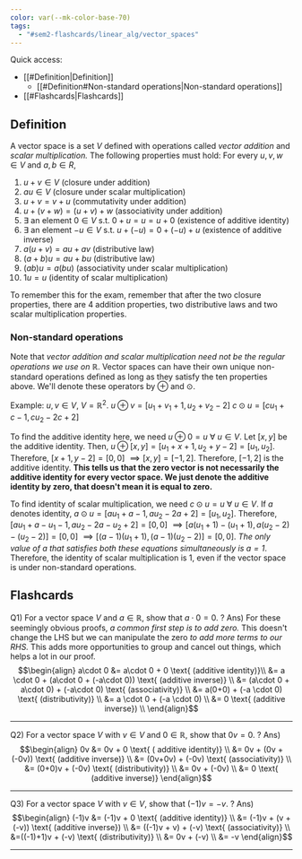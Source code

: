 ```yaml
---
color: var(--mk-color-base-70)
tags:
  - "#sem2-flashcards/linear_alg/vector_spaces"
---
```

Quick access:
- [[#Definition|Definition]]
	- [[#Definition#Non-standard operations|Non-standard operations]]
- [[#Flashcards|Flashcards]]

## Definition
A vector space is a set $V$ defined with operations called *vector addition* and *scalar multiplication.* The following properties must hold:
For every $u,v,w \in V$ and $a,b \in R$,
1) $u+v \in V$ (closure under addition)
2) $au \in V$ (closure under scalar multiplication)
3) $u+v = v+u$ (commutativity under addition)
4) $u+(v+w)=(u+v)+w$ (associativity under addition)
5) $\exists$ an element $0 \in V$ s.t. $0+u=u=u + 0$ (existence of additive identity)
6) $\exists$ an element $-u \in V$ s.t. $u+(-u)=0 + (-u)+u$ (existence of additive inverse)
7) $a(u+v)=au+av$ (distributive law)
8) $(a+b)u=au+bu$ (distributive law)
9) $(ab)u=a(bu)$ (associativity under scalar multiplication)
10) $1u=u$ (identity of scalar multiplication)

To remember this for the exam, remember that after the two closure properties, there are 4 addition properties, two distributive laws and two scalar multiplication properties.

### Non-standard operations
Note that *vector addition and scalar multiplication need not be the regular operations we use on $\mathbb{R}$*. Vector spaces can have their own unique non-standard operations defined as long as they satisfy the ten properties above. We'll denote these operators by $\oplus$ and $\odot$.

Example: $u,v \in V$, $V=\mathbb{R}^{2}$.
$u \oplus v=[u_{1}+v_{1}+1,u_{2}+v_{2}-2]$
$c \odot u=[cu_{1}+c-1,cu_{2}-2c+2]$

To find the additive identity here, we need $u \oplus 0=u$ $\forall$ $u \in V$. Let $[x,y]$ be the additive identity. Then, $u \oplus [x,y]=[u_{1}+x+1,u_{2}+y-2]=[u_{1},u_{2}]$. Therefore, $[x+1,y-2]=[0,0]$ $\implies [x,y]=[-1,2]$. Therefore, $[-1,2]$ is the additive identity. **This tells us that the zero vector is not necessarily the additive identity for every vector space. We just denote the additive identity by zero, that doesn't mean it is equal to zero.** 

To find identity of scalar multiplication, we need $c \odot u = u$ $\forall$ $u \in V$.
If $a$ denotes identity, $a \odot u=[au_{1}+a-1,au_{2}-2a+2]=[u_{1},u_{2}]$. Therefore, $[au_{1}+a-u_{1}-1,au_{2}-2a-u_{2}+2]=[0,0]$ $\implies[a(u_{1}+1)-(u_{1}+1),a(u_{2}-2)-(u_{2}-2)]=[0,0]$
$\implies[(a-1)(u_{1}+1),(a-1)(u_{2}-2)]=[0,0]$.
*The only value of $a$ that satisfies both these equations simultaneously is $a=1$*. Therefore, the identity of scalar multiplication is $1$, even if the vector space is under non-standard operations.



## Flashcards
Q1) For a vector space $V$ and $a \in \mathbb{R}$, show that $a \cdot0=0$.
?
Ans) For these seemingly obvious proofs, *a common first step is to add zero.* This doesn't change the LHS but we can manipulate the zero *to add more terms to our RHS.* This adds more opportunities to group and cancel out things, which helps a lot in our proof.
$$\begin{align}
a\cdot 0 &= a\cdot 0 + 0 \text{ (additive identity)}\\ 
&= a \cdot 0 + (a\cdot 0 + (-a\cdot 0)) \text{ (additive inverse)} \\
&= (a\cdot 0 + a\cdot 0) + (-a\cdot 0) \text{ (associativity)} \\
&= a(0+0) + (-a \cdot 0)  \text{ (distributivity)} \\
&= a \cdot 0 + (-a \cdot 0) \\
&= 0 \text{ (additive inverse}) \\
\end{align}$$<div style='border-top: 1px solid; width: 100%; margin-top:3px; margin-bottom: 0px;'></div>

Q2) For a vector space $V$ with $v \in V$ and $0 \in \mathbb{R}$, show that $0v=0$.
?
Ans) $$\begin{align}
0v &= 0v + 0 \text{ ( additive identity)} \\
&= 0v + (0v + (-0v)) \text{ (additive inverse)} \\
&= (0v+0v) + (-0v) \text{ (associativity)} \\
&= (0+0)v + (-0v)  \text{ (distributivity)} \\
&= 0v + (-0v) \\
&= 0  \text{ (additive inverse)}
\end{align}$$<div style='border-top: 1px solid; width: 100%; margin-top:3px; margin-bottom: 0px;'></div>

Q3) For a vector space $V$ with $v \in V$, show that $(-1)v=-v$.
?
Ans) $$\begin{align}
(-1)v &= (-1)v + 0 \text{ (additive identity)} \\
&= (-1)v + (v + (-v)) \text{ (additive inverse}) \\
&= ((-1)v + v) + (-v) \text{ (associativity)} \\
&=((-1)+1)v + (-v) \text{ (distributivity)} \\
&= 0v + (-v) \\
&= -v
\end{align}$$<div style='border-top: 1px solid; width: 100%; margin-top:3px; margin-bottom: 0px;'></div>

